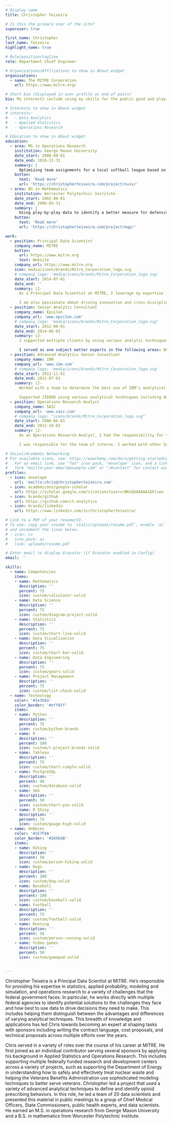 ```yaml
---
# Display name
title: Christopher Teixeira

# Is this the primary user of the site?
superuser: true

first_name: Christopher
last_name: Teixeira
highlight_name: true

# Role/position/tagline
role: Department Chief Engineer

# Organizations/Affiliations to show in About widget
organizations:
  - name: The MITRE Corporation
    url: https://www.mitre.org/

# Short bio (displayed in user profile at end of posts)
bio: My interests include using my skills for the public good and playing with baseball data.

# Interests to show in About widget
# interests:
#   - Data Analytics
#   - Applied Statistics
#   - Operations Research

# Education to show in About widget
education:
  - area: MS in Operations Research
    institution: George Mason University
    date_start: 2008-08-01
    date_end: 1010-12-31
    summary: |
      Optimizing team assignments for a local softball league based on historical statistics, player preferances, and competitiveness.
    button:
      text: 'Read more'
      url: 'https://christopherteixeira.com/project/nvss/'
  - area: BS in Mathematics
    institution: Worcester Polytechnic Institute
    date_start: 2002-08-01
    date_end: 2006-05-31
    summary: |
      Using play-by-play data to identify a better measure for defensive production in major league baseball and identify bias in voting for silver slugger.
    button:
      text: 'Read more'
      url: 'https://christopherteixeira.com/project/mqp/'

work:
  - position: Principal Data Scientist
    company_name: MITRE
    button:
      url: https://www.mitre.org
      text: Website
    company_url: https://www.mitre.org
    icon: media/icons/brands/Mitre_Corporation_logo.svg
    # company_logo: 'media/icons/brands/Mitre_Corporation_logo.svg'
    date_start: 2014-07-01
    date_end: ''
    summary: |2-
      As a Principal Data Scientist at MITRE, I leverage my expertise in data science, statistics, and data management to consult with federal agencies, translating complex challenges into appropriate technical approaches. With over 10 years of experience, I have led technical teams to deliver diverse solutions across multiple FFRDCs, showcasing my skills in technical solutions and communication.

      I am also passionate about driving innovation and cross-disciplinary collaboration. I have developed innovative technical solutions as an individual contributor and technical lead, integrating creativity and vision to drive success. Additionally, I have collaborated with cross-functional teams to implement cutting-edge data science solutions. My education background includes a Master of Science in Operations Research from George Mason University. I am also proficient in Python for Data Science and Computing for Data Analysis.
  - position: Senior Analytic Consultant
    company_name: Epsilon
    company_url: 'www.epsilon.com'
    # company_logo: 'media/icons/brands/Mitre_Corporation_logo.svg'
    date_start: 2012-08-01
    date_end: 2014-06-01
    summary: |2-
      I supported multiple clients by using various analytic techniques including but not limited to Optimization, Data Mining, Natural Language Processing, and Machine Learning. These skills are applied through a combination of R, Python, SAS, and Netezza.

      I served as one subject matter experts in the following areas: NLP and text analytics, optimization, and big data solutions. Typical duties include hosting "lunch and learns", providing support on business development efforts, and producing code samples in multiple programming languages.
  - position: Advanced Analytics Senior Consultant
    company_name: IBM
    company_url: 'www.ibm.com'
    # company_logo: 'media/icons/brands/Mitre_Corporation_logo.svg'
    date_start: 2011-11-01
    date_end: 2012-07-01
    summary: |2-
      Worked with a team to determine the best use of IBM’s analytical skills to help Aetna improve their business. Modified a SAS multiplicative regression model to be more flexible with data and improve efficiency. Determine the important factors in improving care management efficiency for existing programs at Aetna.

      Supported JIEDDO using various analytical techniques including Analytic Hierarchy Process and Regression Analysis. Created and tested a metric to help support decision making for various groups of people working with JIEDDO. Improved existing products in Excel and Access using SAS code. Created SAS Stored Processes to help streamline report generation. Improved raw data cleansing and formatting using regular expression parsing. Streamlined a process to parse XML files and create new databases from the results. Developed SAS stored processes to support business intelligence and analytics. Designed a database to enhance reporting and help determine an optimal solution to a resource allocation problem.
  - position: Operations Research Analyst
    company_name: SAIC
    company_url: 'www.saic.com'
    # company_logo: "icons/brands/Mitre_Corporation_logo.svg"
    date_start: 2006-06-01
    date_end: 2011-10-01
    summary: |2-
      As an Operations Research Analyst, I had the responsibility for taking a list of directions and being able to produce a solution with little to no guidance. This involved working with EXCEL, VBA, SAS, ARENA, and AnyLogic.

      I was responsible for the team of interns. I worked with other SAIC employees to both screen and interview applicants for the Operations Research internships. I provided a list of tasks, providing feedback on work, and supervised the team of interns.

# Social/Academic Networking
# For available icons, see: https://wowchemy.com/docs/getting-started/page-builder/#icons
#   For an email link, use "fas" icon pack, "envelope" icon, and a link in the
#   form "mailto:your-email@example.com" or "/#contact" for contact widget.
profiles:
  - icon: envelope
    url: 'mailto:chris@christopherteixeira.com'
  - icon: academicons/google-scholar
    url: https://scholar.google.com/citations?user=rBKnQG0AAAAJ&hl=en
  - icon: brands/github
    url: https://github.com/ct-analytics
  - icon: brands/linkedin
    url: https://www.linkedin.com/in/christopherteixeira/

# Link to a PDF of your resume/CV.
# To use: copy your resume to `static/uploads/resume.pdf`, enable `ai` icons in `params.toml`,
# and uncomment the lines below.
# - icon: cv
#   icon_pack: ai
#   link: uploads/resume.pdf

# Enter email to display Gravatar (if Gravatar enabled in Config)
email: ''

skills:
  - name: Competencies
    items:
    - name: Mathematics
      description: ''
      percent: 75
      icon: custom/calculator-solid
    - name: Data Science
      description: ''
      percent: 75
      icon: custom/diagram-project-solid
    - name: Statistics
      description: ''
      percent: 75
      icon: custom/chart-line-solid
    - name: Data Visualization
      description: ''
      percent: 75
      icon: custom/chart-bar-solid
    - name: Data Engineering
      description: ''
      percent: 75
      icon: custom/gears-solid
    - name: Project Management
      description: ''
      percent: 75
      icon: custom/list-check-solid
  - name: Technology
    color: '#1e3b8a'
    color_border: '#eff6ff'
    items:
    - name: Python
      description: ''
      percent: 75
      icon: custom/python-brands
    - name: R
      description: ''
      percent: 100
      icon: custom/r-project-brands-solid
    - name: Tableau
      description: ''
      percent: 75
      icon: custom/chart-simple-solid
    - name: PostgreSQL
      description: ''
      percent: 40
      icon: custom/database-solid
    - name: SAS
      description: ''
      percent: 50
      icon: custom/chart-pie-solid
    - name: R Shiny
      description: ''
      percent: 75
      icon: custom/gauge-high-solid
  - name: Hobbies
    color: '#1E7F8A'
    color_border: '#269EAB'
    items:
    - name: Hiking
      description: ''
      percent: 50
      icon: custom/person-hiking-solid
    - name: Dogs
      description: ''
      percent: 100
      icon: custom/dog-solid
    - name: Baseball
      description: ''
      percent: 100
      icon: custom/baseball-solid
    - name: Football
      description: ''
      percent: 75
      icon: custom/football-solid
    - name: Running
      description: ''
      percent: 50
      icon: custom/person-running-solid
    - name: Video games
      description: ''
      percent: 50
      icon: custom/gamepad-solid


---
```


Christopher Teixeira is a Principal Data Scientist at MITRE. He’s responsible for providing his expertise in statistics, applied probability, modeling and simulation, and operations research to a variety of challenges that the federal government faces. In particular, he works directly with multiple federal agencies to identify potential solutions to the challenges they face and how best to use data to drive decisions they need to make. This includes helping them distinguish between the advantages and differences of varying analytical techniques. This breadth of knowledge and applications has led Chris towards becoming an expert at shaping tasks with sponsors including writing the contract language, cost proposals, and technical proposals across multiple efforts over the years. 

Chris served in a variety of roles over the course of his career at MITRE. He first joined as an individual contributor serving several sponsors by applying his background in Applied Statistics and Operations Research. This includes supporting multiple federally funded research and development centers across a variety of projects, such as supporting the Department of Energy in understanding how to safely and effectively treat nuclear waste and helping the Veterans Benefits Administration use sophisticated modeling techniques to better serve veterans. Christopher led a project that used a variety of advanced analytical techniques to define and identify opioid prescribing behaviors. In this role, he led a team of 20 data scientists and presented this material in public meetings to a group of Chief Medical Officers, State Commissioners, public health experts, and data scientists. He earned an M.S. in operations research from George Mason University and a B.S. in mathematics from Worcester Polytechnic Institute.